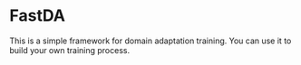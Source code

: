# FastDA

This is a simple framework for domain adaptation training. You can use it to build your own training process.



